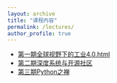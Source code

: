 ```yaml
---
layout: archive
title: "课程内容"
permalink: /lectures/
author_profile: true
---
```


* [第一期全球视野下的工业4.0.html](https://midyouth.github.io/files/2019/session1.html)
* [第二期深度系统与开源社区](https://midyouth.github.io/files/2019/session2.html)
* [第三期Python之禅](https://midyouth.github.io/files/2019/session3.html)
